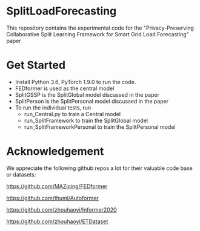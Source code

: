 # SplitLoadForecasting
This repository contains the experimental code for the "Privacy-Preserving Collaborative Split Learning Framework for Smart Grid Load Forecasting" paper

# Get Started
- Install Python 3.6, PyTorch 1.9.0 to run the code.
- FEDformer is used as the central model 
- SplitGSSP is the SplitGlobal model discussed in the paper
- SplitPerson is the SplitPersonal model discussed in the paper
- To run the individual tests, run
  - run_Central.py to train a Central model 
  - run_SplitFramework to train the SplitGlobal model
  - run_SplitFrameworkPersonal to train the SplitPersonal model
 

# Acknowledgement
We appreciate the following github repos a lot for their valuable code base or datasets:

https://github.com/MAZiqing/FEDformer

https://github.com/thuml/Autoformer

https://github.com/zhouhaoyi/Informer2020

https://github.com/zhouhaoyi/ETDataset

